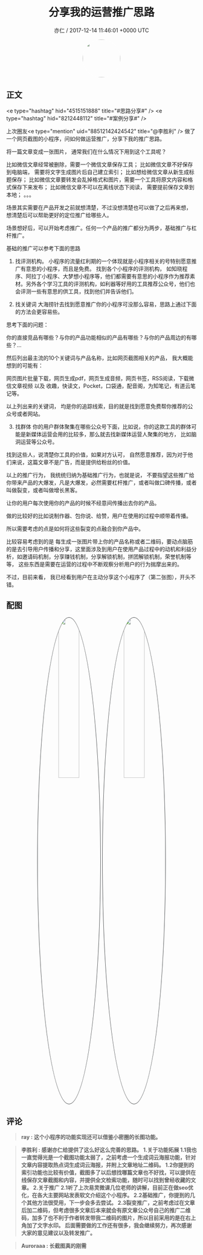 <h1 align="center">分享我的运营推广思路</h1>
<p align="center">
    <a>亦仁 / 2017-12-14 11:46:01 &#43;0000 UTC</a>
</p>

<div align="center">
    <img src="https://images.zsxq.com/Fn3NQqCN8nuGF86yZPXSbEsl0mb3?e=1590940799&amp;token=kIxbL07-8jAj8w1n4s9zv64FuZZNEATmlU_Vm6zD:pfbNc8W3hS0oYG_hyXXh_rHMHuc=" width="100" height="100" style="border:1px solid;border-radius:50%; color:#ffffff"/>
</div>

## 正文

<div>
&lt;e type=&#34;hashtag&#34; hid=&#34;4515151888&#34; title=&#34;#思路分享#&#34; /&gt;  &lt;e type=&#34;hashtag&#34; hid=&#34;8212448112&#34; title=&#34;#案例分享#&#34; /&gt;  

上次圈友&lt;e type=&#34;mention&#34; uid=&#34;88512142424542&#34; title=&#34;@李胜利&#34; /&gt;  做了一个网页截图的小程序，问如何做运营推广，分享下我的推广思路。 

将一篇文章变成一张图片， 通常我们在什么情况下用到这个工具呢？

比如微信文章经常被删除，需要一个微信文章保存工具；
比如微信文章不好保存到电脑端， 需要将文字生成图片后自己建立索引；
比如想给微信文章从新生成标题保存；
比如微信文章要转发会乱掉格式和图片，需要一个工具将原文内容和格式保存下来发布；
比如微信文章不可以在离线状态下阅读， 需要提前保存文章到本地；
。。。

场景其实需要在产品开发之前就想清楚，不过没想清楚也可以做了之后再来想， 想清楚后可以帮助更好的定位推广给哪些人。

场景想好后，可以开始考虑推广。任何一个产品的推广都分为两步，基础推广与杠杆推广。

基础的推广可以参考下面的思路

1. 找评测机构。
小程序的流量红利期的一个体现就是小程序相关的号特别愿意推广有意思的小程序，而且是免费。 找到各个小程序的评测机构， 如知晓程序、阿拉丁小程序、大梦想小程序等，他们都需要有意思的小程序作为推荐素材。另外各个学习工具的评测机构，如利器等好用的工具推荐公众号，他们也会评测一些有意思的供工具，找到他们并告诉他们。 

2. 找关键词
大海捞针去找到愿意推广你的小程序可没那么容易，思路上通过下面的方法会更容易些。

思考下面的问题：

你的直接竞品有哪些？与你的产品功能相似的产品有哪些？与你的产品周边的有哪些？...

然后列出最主流的10个关键词与产品名称，比如网页截图相关的产品， 我大概能想到的可能有：

网页图片批量下载，网页生成pdf，网页生成音频，网页书签，RSS阅读，下载微信文章视频 以及
收趣，快读文，Pocket，口袋通，配音阁，为知笔记，有道云笔记等。

以上列出来的关键词， 均是你的追踪线索，目的就是找到愿意免费帮你推荐的公众号或者网站。 

3. 找群体
你的用户群体聚集在哪些公众号下面，比如说，你的这款工具的群体可能是新媒体运营会用的比较多，那么就去找新媒体运营人聚集的地方， 比如脑洞运营等公众号。 

找到这些人，说清楚你工具的价值，如果对方认可， 自然愿意推荐，因为对于他们来说，这篇文章不是广告，而是提供给粉丝的价值。 

以上的推广行为， 我统统归纳为基础推广行为，也就是说， 不要指望这些推广给你带来产品的大爆发，凡是大爆发，必然需要杠杆推广，或者叫做口碑传播，或者叫做裂变，或者叫做增长黑客。 

让你的用户每次使用你的产品的时候不经意间传播出去你的产品。 

做的比较好的比如说制作器、包你说、给赞，用户在使用的过程中顺带着传播。 

所以需要考虑的点是如何将这些裂变的点融合到你产品中。 

比较容易考虑到的是 每生成一张图片带上你的产品名称或者二维码，要动点脑筋的是去引导用户传播和分享，这里面涉及到用户在使用产品过程中的动机和利益分析，如邀请码机制，分享赚钱机制，分享解锁机制，拼团解锁机制，荣誉机制等等， 这些东西是需要在运营的过程中不断观察分析用户的行为揣摩出来的。

不过，目前来看， 我已经看到用户在主动分享这个小程序了（第二张图），开头不错。
</div>

## 配图
<div class="image" align="center">

<img src="https://images.zsxq.com/Fs3HsnRPIWsjdIVLWgTXF27aSWSl?imageMogr2/auto-orient/thumbnail/800x/format/jpg/blur/1x0/quality/75&amp;e=1590940799&amp;token=kIxbL07-8jAj8w1n4s9zv64FuZZNEATmlU_Vm6zD:tDDknewr4U2v-r1Mg0oJ9UGnLCw=" width="33%" height="33%" style="border:1px solid;border-radius:50%; color:#3c3f41"/>

<img src="https://images.zsxq.com/FtG9utjixnoPM5luIMlNqKTG1Omg?imageMogr2/auto-orient/thumbnail/800x/format/jpg/blur/1x0/quality/75&amp;e=1590940799&amp;token=kIxbL07-8jAj8w1n4s9zv64FuZZNEATmlU_Vm6zD:0Eka0TOzLRUn9CkDePMi4Mt1Xdo=" width="33%" height="33%" style="border:1px solid;border-radius:50%; color:#3c3f41"/>

</div>

## 评论

<div align="left">
<div>

<blockquote >
<span> <strong>ray : 这个小程序的功能实现还可以借鉴小密圈的长图功能。 </strong></span>
</blockquote>

<blockquote >
<span> <strong>李胜利 : 感谢亦仁给提供了这么好这么完善的思路。
1.关于功能拓展
1.1我也一直觉得光是一个截图功能太弱了，之前考虑一个生成词云海报功能，针对文章内容提取热点词生成词云海报，并附上文章地址二维码。
1.2你提到的索引功能也比较有价值，截图多了以后想找哪篇文章也不好找，可以提供在线保存文章截图和内容，并提供全文检索功能，随时可以找到曾经收藏的文章。
2.关于推广
2.1听了上次易灵微课几位老师的讲解，目前正在做seo优化，在各大主要网站发表软文介绍这个小程序。
2.2基础推广，你提到的几个其他方法很受用，下一步会多去尝试。
2.3裂变推广，之前考虑过在文章后加二维码，但考虑很多文章后本来就会有原文章公众号自己的推广二维码，加多了也不利于作者转发带我二维码的图片，所以目前采用的是在右上角加了文字水印。
后面需要做的工作还有很多，我会继续努力，再次感谢大家的意见建议以及转发推广。 </strong></span>
</blockquote>

<blockquote >
<span> <strong>Auroraaa : 长截图真的刚需 </strong></span>
</blockquote>

</div>
</div>